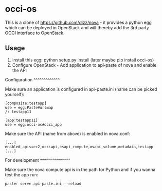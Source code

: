 occi-os
=======

This is a clone of https://github.com/dizz/nova - it provides a python egg which can be deployed in OpenStack and will thereby add the 3rd party OCCI interface to OpenStack.

Usage
-----

1. Install this egg: python setup.py install (later maybe pip install occi-os)
2. Configure OpenStack - Add application to api-paste of nova and enable the API

Configuration
^^^^^^^^^^^^^

Make sure an application is configured in api-paste.ini (name can be picked yourself):

	[composite:testapp]
	use = egg:Paste#urlmap
	/: testapp11

	[app:testapp11]
	use = egg:occi-os#occi_app

Make sure the API (name from above) is enabled in nova.conf:

	[...]
	enabled_apis=ec2,occiapi,osapi_compute,osapi_volume,metadata,testapp
	[...]
	
For development
^^^^^^^^^^^^^^^

Make sure the nova compute api is in the path for Python and if you wanna test the app run:

	paster serve api-paste.ini --reload
